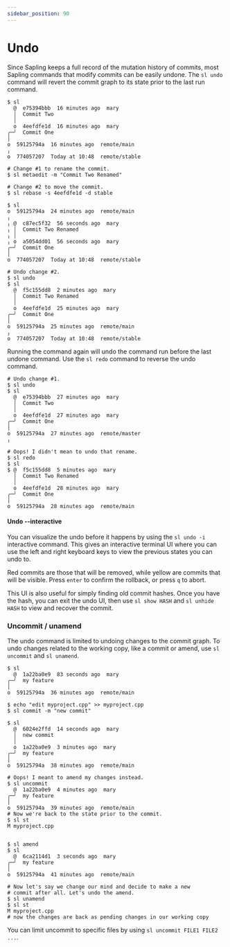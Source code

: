 ```yaml
---
sidebar_position: 90
---
```


# Undo

Since Sapling keeps a full record of the mutation history of commits, most Sapling commands that modify commits can be easily undone.  The `sl undo` command will revert the commit graph to its state prior to the last run command.

```sl-shell-example
$ sl
  @  e75394bbb  16 minutes ago  mary
  │  Commit Two
  │
  o  4eefdfe1d  16 minutes ago  mary
╭─╯  Commit One
│
o  59125794a  16 minutes ago  remote/main
╷
o  774057207  Today at 10:48  remote/stable

# Change #1 to rename the commit.
$ sl metaedit -m "Commit Two Renamed"

# Change #2 to move the commit.
$ sl rebase -s 4eefdfe1d -d stable

$ sl
o  59125794a  24 minutes ago  remote/main
╷
╷ @  c87ec5f32  56 seconds ago  mary
╷ │  Commit Two Renamed
╷ │
╷ o  a5054dd01  56 seconds ago  mary
╭─╯  Commit One
│
o  774057207  Today at 10:48  remote/stable

# Undo change #2.
$ sl undo
$ sl
  @  f5c155dd8  2 minutes ago  mary
  │  Commit Two Renamed
  │
  o  4eefdfe1d  25 minutes ago  mary
╭─╯  Commit One
│
o  59125794a  25 minutes ago  remote/main
╷
o  774057207  Today at 10:48  remote/stable

```

Running the command again will undo the command run before the last undone command. Use the `sl redo` command to reverse the undo command.


```sl-shell-example
# Undo change #1.
$ sl undo
$ sl
  @  e75394bbb  27 minutes ago  mary
  │  Commit Two
  │
  o  4eefdfe1d  27 minutes ago  mary
╭─╯  Commit One
│
o  59125794a  27 minutes ago  remote/master
╷

# Oops! I didn't mean to undo that rename.
$ sl redo
$ sl
$ @  f5c155dd8  5 minutes ago  mary
  │  Commit Two Renamed
  │
  o  4eefdfe1d  28 minutes ago  mary
╭─╯  Commit One
│
o  59125794a  28 minutes ago  remote/main
```

#### Undo --interactive

You can visualize the undo before it happens by using the `sl undo -i`
interactive command. This gives an interactive terminal UI where you can use the
left and right keyboard keys to view the previous states you can undo to.

Red commits are those that will be removed, while yellow are commits that will be
visible. Press `enter` to confirm the rollback, or press `q` to abort.

This UI is also useful for simply finding old commit hashes. Once you have the
hash, you can exit the undo UI, then use `sl show HASH` and `sl unhide HASH` to
view and recover the commit.

### Uncommit / unamend

The undo command is limited to undoing changes to the commit graph. To undo changes related to the working copy, like a commit or amend, use `sl uncommit` and `sl unamend`.


```sl-shell-example
$ sl
  @  1a22ba0e9  83 seconds ago  mary
╭─╯  my feature
│
o  59125794a  36 minutes ago  remote/main

$ echo "edit myproject.cpp" >> myproject.cpp
$ sl commit -m "new commit"

$ sl
  @  6024e2ffd  14 seconds ago  mary
  │  new commit
  │
  o  1a22ba0e9  3 minutes ago  mary
╭─╯  my feature
│
o  59125794a  38 minutes ago  remote/main

# Oops! I meant to amend my changes instead.
$ sl uncommit
  @  1a22ba0e9  4 minutes ago  mary
╭─╯  my feature
│
o  59125794a  39 minutes ago  remote/main
# Now we're back to the state prior to the commit.
$ sl st
M myproject.cpp


$ sl amend
$ sl
  @  6ca2114d1  3 seconds ago  mary
╭─╯  my feature
│
o  59125794a  41 minutes ago  remote/main

# Now let's say we change our mind and decide to make a new
# commit after all. Let's undo the amend.
$ sl unamend
$ sl st
M myproject.cpp
# now the changes are back as pending changes in our working copy
```

You can limit uncommit to specific files by using `sl uncommit FILE1 FILE2 ...`.

